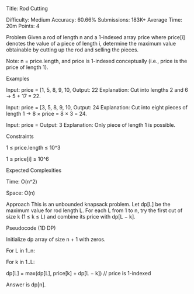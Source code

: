 Title: Rod Cutting

Difficulty: Medium
Accuracy: 60.66%
Submissions: 183K+
Average Time: 20m
Points: 4

Problem
Given a rod of length n and a 1-indexed array price where price[i] denotes the value of a piece of length i, determine the maximum value obtainable by cutting up the rod and selling the pieces.

Note: n = price.length, and price is 1-indexed conceptually (i.e., price is the price of length 1).

Examples

Input: price = [1, 5, 8, 9, 10,
Output: 22
Explanation: Cut into lengths 2 and 6 → 5 + 17 = 22.

Input: price = [3, 5, 8, 9, 10,
Output: 24
Explanation: Cut into eight pieces of length 1 → 8 × price = 8 × 3 = 24.

Input: price =
Output: 3
Explanation: Only piece of length 1 is possible.

Constraints

1 ≤ price.length ≤ 10^3

1 ≤ price[i] ≤ 10^6

Expected Complexities

Time: O(n^2)

Space: O(n)

Approach
This is an unbounded knapsack problem. Let dp[L] be the maximum value for rod length L. For each L from 1 to n, try the first cut of size k (1 ≤ k ≤ L) and combine its price with dp[L − k].

Pseudocode (1D DP)

Initialize dp array of size n + 1 with zeros.

For L in 1..n:

For k in 1..L:

dp[L] = max(dp[L], price[k] + dp[L − k]) // price is 1-indexed

Answer is dp[n].
